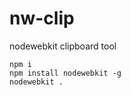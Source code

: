 nw-clip
=======

nodewebkit clipboard tool

    npm i
    npm install nodewebkit -g
    nodewebkit .
